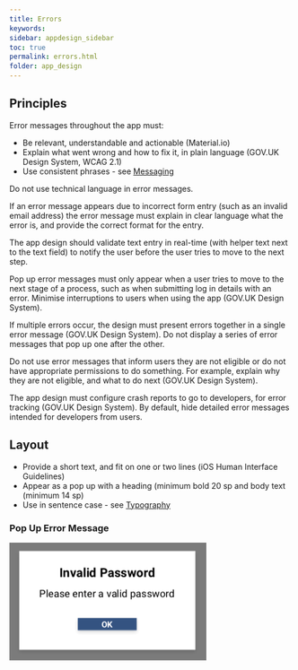 ```yaml
---
title: Errors  
keywords:
sidebar: appdesign_sidebar
toc: true
permalink: errors.html
folder: app_design 
---
```


## Principles
Error messages throughout the app must:
* Be relevant, understandable and actionable (Material.io)
* Explain what went wrong and how to fix it, in plain language (GOV.UK Design System, WCAG 2.1)
* Use consistent phrases - see [Messaging](/messaging.html)

Do not use technical language in error messages.

If an error message appears due to incorrect form entry (such as an invalid email address) the error message must explain in clear language what the error is, and provide the correct format for the entry.  

The app design should validate text entry in real-time (with helper text next to the text field) to notify the user before the user tries to move to the next step.  

Pop up error messages must only appear when a user tries to move to the next stage of a process, such as when submitting log in details with an error. Minimise interruptions to users when using the app (GOV.UK Design System).

If multiple errors occur, the design must present errors together in a single error message (GOV.UK Design System). Do not display a series of error messages that pop up one after the other.  

Do not use error messages that inform users they are not eligible or do not have appropriate permissions to do something. For example, explain why they are not eligible, and what to do next (GOV.UK Design System).  

The app design must configure crash reports to go to developers, for error tracking (GOV.UK Design System). By default, hide detailed error messages intended for developers from users.  

## Layout 
* Provide a short text, and fit on one or two lines (iOS Human Interface Guidelines)  
* Appear as a pop up with a heading (minimum bold 20 sp and body text (minimum 14 sp)  
* Use in sentence case - see [Typography](/typography.html)  

### Pop Up Error Message

<img class="img-responsive img-thumbnail" src="/images/examples/design-standards-ui-errors-example.png">  
